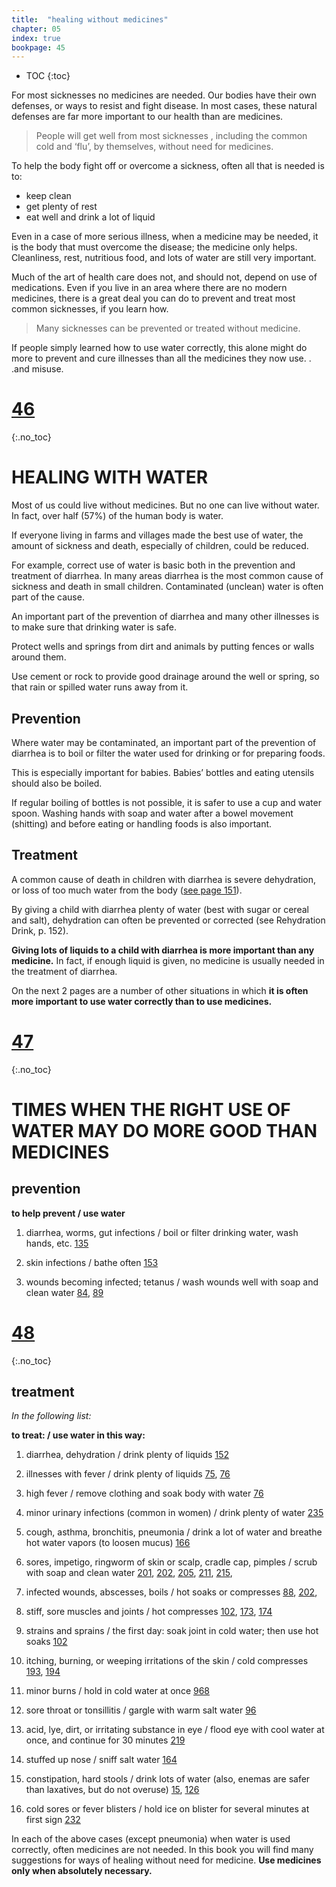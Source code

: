 ```yaml
---
title:  "healing without medicines"
chapter: 05
index: true
bookpage: 45
---
```

* TOC
{:toc}

For most sicknesses no medicines are needed. Our bodies have their own defenses, or ways to resist and fight disease. In most cases, these natural defenses are far more important to our health than are medicines.

>People will get well from most sicknesses , including the common cold and ‘flu’, by themselves, without need for medicines.

To help the body fight off or overcome a sickness, often all that is needed is to:

  - keep clean
  - get plenty of rest
  - eat well and drink a lot of liquid

Even in a case of more serious illness, when a medicine may be needed, it is the body that must overcome the disease; the medicine only helps. Cleanliness, rest, nutritious food, and lots of water are still very important.


Much of the art of health care does not, and should not, depend on use of medications. Even if you live in an area where there are no modern medicines, there is a great deal you can do to prevent and treat most common sicknesses, if you learn how.

>Many sicknesses can be prevented or treated without medicine.

If people simply learned how to use water correctly, this alone might do more to prevent and cure illnesses than all the medicines they now use. . .and misuse.


# [46](#page-46)
{:.no_toc}


# HEALING WITH WATER

Most of us could live without medicines. But no one can live without water. In fact, over half (57%) of the human body is water.

If everyone living in farms and villages made the best use of water, the amount of sickness and death, especially of children, could be reduced.

For example, correct use of water is basic both in the prevention and treatment of diarrhea. In many areas diarrhea is the most common cause of sickness and death in small children. Contaminated (unclean) water is often part of the cause.

An important part of the prevention of diarrhea and many other illnesses is to make sure that drinking water is safe.

Protect wells and springs from dirt and animals by putting fences or walls around them.

Use cement or rock to provide good drainage around the well or spring, so that rain or spilled water runs away from it.

## Prevention

Where water may be contaminated, an  important part of the prevention of diarrhea is to boil or filter the water used for drinking or for preparing foods.

This is especially important for babies. Babies’ bottles and eating utensils should also be boiled.

If regular boiling of bottles is not possible, it is safer to use a cup and water spoon. Washing hands with soap and water after a bowel movement (shitting) and before eating or handling foods is also important.

## Treatment

A common cause of death in children with diarrhea is severe dehydration, or loss of too much water from the body ([see page 151](#page-151)).

By giving a child with diarrhea plenty of water (best with sugar or cereal and salt), dehydration can often be prevented or corrected (see Rehydration Drink, p. 152).


**Giving lots of liquids to a child with diarrhea is more important than any medicine.** In fact, if enough liquid is given, no medicine is usually needed in the treatment of diarrhea.

On the next 2 pages are a number of other situations in which **it is often more important to use water correctly than to use medicines.**




# [47](#page-47)
{:.no_toc}


# TIMES WHEN THE RIGHT USE OF WATER MAY DO MORE GOOD THAN MEDICINES

## prevention

**to help prevent / use water**

1. diarrhea, worms, gut infections / boil or filter drinking water, wash hands, etc. [135](#page-135)

2. skin infections / bathe often [153](#page-153)

3. wounds becoming infected; tetanus / wash wounds well with soap and clean water [84](page-84), [89](page-89)



# [48](#page-48)
{:.no_toc}


## treatment

_In the following list:_

**to treat: / use water in this way:**

1. diarrhea, dehydration /
drink plenty of liquids [152](page-152)

2. illnesses with fever / drink plenty of liquids [75](page-75), [76](page-76)

3. high fever / remove clothing and soak body with water [76](page-76)


4. minor urinary infections (common in women) / drink plenty of water [235](page-235)


5. cough, asthma, bronchitis, pneumonia / drink a lot of water and breathe hot water vapors (to loosen mucus) [166](page-166)


6. sores, impetigo, ringworm of skin or scalp, cradle cap, pimples / scrub with soap and clean water [201](page-201), [202](page-202), [205](page-205), [211](page-211), [215](page-215),7. infected wounds, abscesses, boils / hot soaks or compresses [88](page-88), [202](page-202),8. stiff, sore muscles and joints / hot compresses [102](page-102), [173](page-173), [174](page-174)9. strains and sprains / the first day: soak joint in cold water; then use hot soaks [102](page-102)10. itching, burning, or weeping irritations of the skin / cold compresses [193](page-193), [194](page-194)11. minor burns / hold in cold water at once [968](page-96)12. sore throat or tonsillitis / gargle with warm salt water [96](page-96)13. acid, lye, dirt, or irritating substance in eye / flood eye with cool water at once, and continue for 30 minutes [219](page-219)14. stuffed up nose / sniff salt water [164](page-164)15. constipation, hard stools / drink lots of water (also, enemas are safer than laxatives, but do not overuse) [15](page-15), [126](page-126)16. cold sores or fever blisters / hold ice on blister for several minutes at first sign [232](page-232)


In each of the above cases (except pneumonia) when water is used correctly, often medicines are not needed. In this book you will find many suggestions for ways of healing without need for medicine. **Use medicines only when absolutely necessary.**
